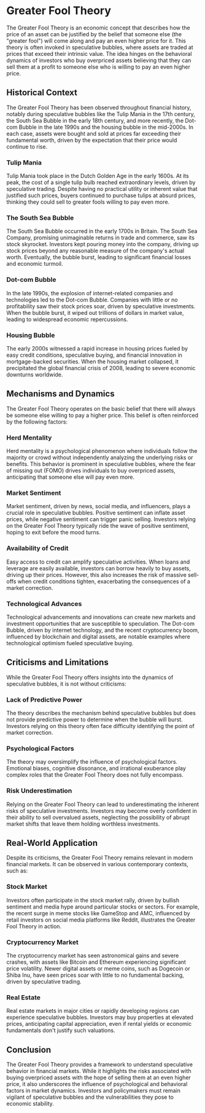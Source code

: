 # Greater Fool Theory

The Greater Fool Theory is an economic concept that describes how the price of an asset can be justified by the belief that someone else (the "greater fool") will come along and pay an even higher price for it. This theory is often invoked in speculative bubbles, where assets are traded at prices that exceed their intrinsic value. The idea hinges on the behavioral dynamics of investors who buy overpriced assets believing that they can sell them at a profit to someone else who is willing to pay an even higher price.

## Historical Context

The Greater Fool Theory has been observed throughout financial history, notably during speculative bubbles like the Tulip Mania in the 17th century, the South Sea Bubble in the early 18th century, and more recently, the Dot-com Bubble in the late 1990s and the housing bubble in the mid-2000s. In each case, assets were bought and sold at prices far exceeding their fundamental worth, driven by the expectation that their price would continue to rise.

### Tulip Mania

Tulip Mania took place in the Dutch Golden Age in the early 1600s. At its peak, the cost of a single tulip bulb reached extraordinary levels, driven by speculative trading. Despite having no practical utility or inherent value that justified such prices, buyers continued to purchase tulips at absurd prices, thinking they could sell to greater fools willing to pay even more.

### The South Sea Bubble

The South Sea Bubble occurred in the early 1700s in Britain. The South Sea Company, promising unimaginable returns in trade and commerce, saw its stock skyrocket. Investors kept pouring money into the company, driving up stock prices beyond any reasonable measure of the company's actual worth. Eventually, the bubble burst, leading to significant financial losses and economic turmoil.

### Dot-com Bubble

In the late 1990s, the explosion of internet-related companies and technologies led to the Dot-com Bubble. Companies with little or no profitability saw their stock prices soar, driven by speculative investments. When the bubble burst, it wiped out trillions of dollars in market value, leading to widespread economic repercussions.

### Housing Bubble

The early 2000s witnessed a rapid increase in housing prices fueled by easy credit conditions, speculative buying, and financial innovation in mortgage-backed securities. When the housing market collapsed, it precipitated the global financial crisis of 2008, leading to severe economic downturns worldwide.

## Mechanisms and Dynamics

The Greater Fool Theory operates on the basic belief that there will always be someone else willing to pay a higher price. This belief is often reinforced by the following factors:

### Herd Mentality

Herd mentality is a psychological phenomenon where individuals follow the majority or crowd without independently analyzing the underlying risks or benefits. This behavior is prominent in speculative bubbles, where the fear of missing out (FOMO) drives individuals to buy overpriced assets, anticipating that someone else will pay even more.

### Market Sentiment

Market sentiment, driven by news, social media, and influencers, plays a crucial role in speculative bubbles. Positive sentiment can inflate asset prices, while negative sentiment can trigger panic selling. Investors relying on the Greater Fool Theory typically ride the wave of positive sentiment, hoping to exit before the mood turns.

### Availability of Credit

Easy access to credit can amplify speculative activities. When loans and leverage are easily available, investors can borrow heavily to buy assets, driving up their prices. However, this also increases the risk of massive sell-offs when credit conditions tighten, exacerbating the consequences of a market correction.

### Technological Advances

Technological advancements and innovations can create new markets and investment opportunities that are susceptible to speculation. The Dot-com Bubble, driven by internet technology, and the recent cryptocurrency boom, influenced by blockchain and digital assets, are notable examples where technological optimism fueled speculative buying.

## Criticisms and Limitations

While the Greater Fool Theory offers insights into the dynamics of speculative bubbles, it is not without criticisms:

### Lack of Predictive Power

The theory describes the mechanism behind speculative bubbles but does not provide predictive power to determine when the bubble will burst. Investors relying on this theory often face difficulty identifying the point of market correction.

### Psychological Factors

The theory may oversimplify the influence of psychological factors. Emotional biases, cognitive dissonance, and irrational exuberance play complex roles that the Greater Fool Theory does not fully encompass.

### Risk Underestimation

Relying on the Greater Fool Theory can lead to underestimating the inherent risks of speculative investments. Investors may become overly confident in their ability to sell overvalued assets, neglecting the possibility of abrupt market shifts that leave them holding worthless investments.

## Real-World Application

Despite its criticisms, the Greater Fool Theory remains relevant in modern financial markets. It can be observed in various contemporary contexts, such as:

### Stock Market

Investors often participate in the stock market rally, driven by bullish sentiment and media hype around particular stocks or sectors. For example, the recent surge in meme stocks like GameStop and AMC, influenced by retail investors on social media platforms like Reddit, illustrates the Greater Fool Theory in action.

### Cryptocurrency Market

The cryptocurrency market has seen astronomical gains and severe crashes, with assets like Bitcoin and Ethereum experiencing significant price volatility. Newer digital assets or meme coins, such as Dogecoin or Shiba Inu, have seen prices soar with little to no fundamental backing, driven by speculative trading.

### Real Estate

Real estate markets in major cities or rapidly developing regions can experience speculative bubbles. Investors may buy properties at elevated prices, anticipating capital appreciation, even if rental yields or economic fundamentals don't justify such valuations.

## Conclusion

The Greater Fool Theory provides a framework to understand speculative behavior in financial markets. While it highlights the risks associated with buying overpriced assets with the hope of selling them at an even higher price, it also underscores the influence of psychological and behavioral factors in market dynamics. Investors and policymakers must remain vigilant of speculative bubbles and the vulnerabilities they pose to economic stability.